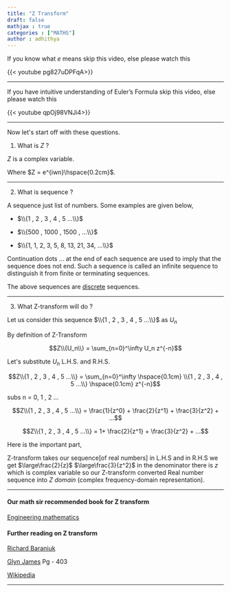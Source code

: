 ```yaml
---
title: "Z Transform"
draft: false
mathjax : true
categories : ["MATHS"]
author : adhithya
---
```


If you know what $e$ means skip this video, else please watch this

{{< youtube pg827uDPFqA>}}

---

If you have intuitive understanding of Euler’s Formula skip this video, else please watch this


{{< youtube qpOj98VNJi4>}}

---

Now let's start off with these questions.


1. What is $Z$ ?

$Z$ is a complex variable. 

Where $Z = e^{iwn}\hspace{0.2cm}$.

---

2. What is sequence ?

A sequence just list of numbers. Some examples are given below, 

- $\\{1 , 2 , 3 , 4 , 5 ...\\}$ 

- $\\{500 , 1000 , 1500 , ...\\}$ 

- $\\{1, 1, 2, 3, 5, 8, 13, 21, 34, ...\\}$

Continuation dots ... at the end of each sequence are used to imply that the sequence does not end. Such a sequence is called an infinite
sequence to distinguish it from finite or terminating sequences.

The above sequences are [discrete](https://en.wikipedia.org/wiki/Discrete_time_and_continuous_time) sequences.
 

---

3. What Z-transform will do ?

Let us consider this sequence $\\{1 , 2 , 3 , 4 , 5 ...\\}$ as $U_n$

By definition of Z-Transform

$$Z\\{U_n\\} = \sum_{n=0}^\infty U_n z^{-n}$$

Let's substitute $U_n$ L.H.S. and R.H.S. 

$$Z\\{1 , 2 , 3 , 4 , 5 ...\\} = \sum_{n=0}^\infty \hspace{0.1cm} \\{1 , 2 , 3 , 4 , 5 ...\\} \hspace{0.1cm} z^{-n}$$

subs n = 0, 1 , 2 ...

$$Z\\{1 , 2 , 3 , 4 , 5 ...\\} = \frac{1}{z^0} + \frac{2}{z^1} + \frac{3}{z^2} + ...$$

$$Z\\{1 , 2 , 3 , 4 , 5 ...\\} = 1+ \frac{2}{z^1} + \frac{3}{z^2} + ...$$

Here is the important part,

Z-transform takes our sequence[of real numbers] in L.H.S and in R.H.S we get $\large\frac{2}{z}$ $\large\frac{3}{z^2}$ in the denominator there is $z$ which is complex variable so our Z-transform converted Real number sequence into *Z domain* (complex frequency-domain representation).

---


#### Our math sir recommended book for Z transform 

[Engineering mathematics](https://1lib.net/dl/6464649/7af324)

#### Further reading on Z transform

[Richard Baraniuk](https://cnx.org/contents/d2CEAGW5@15.4:Fs51m7cT@5/Z-Transform)

[Glyn James](https://1lib.net/dl/1204739/d62f94) Pg - 403

[Wikipedia](https://en.wikipedia.org/wiki/Z-transform)

---

